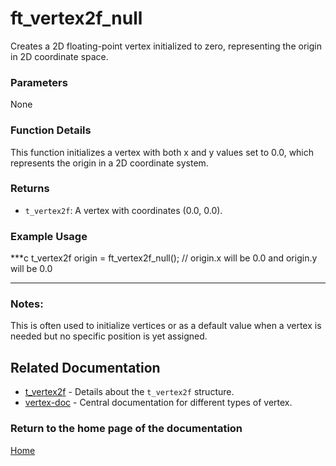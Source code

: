 # ft_vertex2f_null
Creates a 2D floating-point vertex initialized to zero, representing the origin in 2D coordinate space.

### Parameters
None

### Function Details
This function initializes a vertex with both x and y values set to 0.0, which represents the origin in a 2D coordinate system.

### Returns
- `t_vertex2f`: A vertex with coordinates (0.0, 0.0).

### Example Usage
***c
t_vertex2f origin = ft_vertex2f_null();
// origin.x will be 0.0 and origin.y will be 0.0
***

### Notes:
This is often used to initialize vertices or as a default value when a vertex is needed but no specific position is yet assigned.

## Related Documentation
- [t_vertex2f](./t_vertex2f.md) - Details about the `t_vertex2f` structure.
- [vertex-doc](../vertex-doc.md) - Central documentation for different types of vertex.

### Return to the home page of the documentation
[Home](../../home.md)
